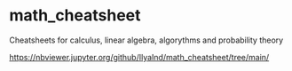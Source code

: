 # math_cheatsheet
Cheatsheets for calculus, linear algebra, algorythms and probability theory

https://nbviewer.jupyter.org/github/IlyaInd/math_cheatsheet/tree/main/
